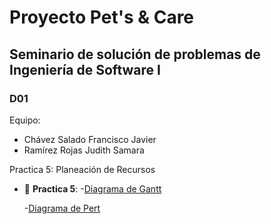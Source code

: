 # Proyecto Pet's & Care
## Seminario de solución de problemas de Ingeniería de Software I
### D01 

Equipo:
- Chávez Salado Francisco Javier
- Ramírez Rojas Judith Samara

Practica 5: Planeación de Recursos
- 📁 __Practica 5__:
  -[Diagrama de Gantt](sem_ing_soft_21b_d01_p5_Chávez_Salado_Francisco_Javier.pdf)
  
  -[Diagrama de Pert](sem_ing_soft_21b_d01_p5_Chávez_Salado_Francisco_Javier_2.pdf)
